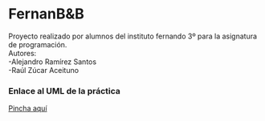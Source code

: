 # FernanB&B
Proyecto realizado por alumnos del instituto fernando 3º para la asignatura de programación.  
Autores:  
-Alejandro Ramírez Santos  
-Raúl Zúcar Aceituno  
### Enlace al UML de la práctica
[Pincha aquí](https://drive.google.com/file/d/1db_Hh-lT8HvfZkPUYb8MA11Cv6qnwT1Y/view?usp=sharing)

